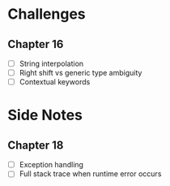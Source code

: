 # Challenges
## Chapter 16
- [ ] String interpolation
- [ ] Right shift vs generic type ambiguity
- [ ] Contextual keywords

# Side Notes
## Chapter 18
- [ ] Exception handling
- [ ] Full stack trace when runtime error occurs
